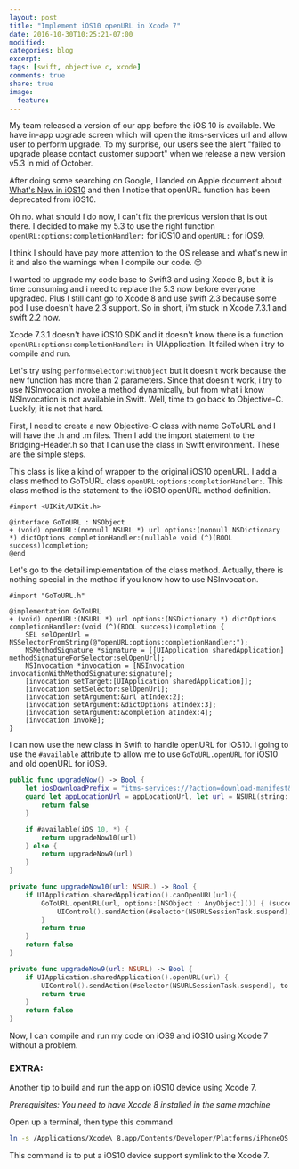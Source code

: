 ```yaml
---
layout: post
title: "Implement iOS10 openURL in Xcode 7"
date: 2016-10-30T10:25:21-07:00
modified:
categories: blog
excerpt:
tags: [swift, objective c, xcode]
comments: true
share: true
image:
  feature:
---
```


My team released a version of our app before the iOS 10 is available. We have in-app upgrade screen which will open the itms-services url and allow user to perform upgrade. To my surprise, our users see the alert "failed to upgrade please contact customer support" when we release a new version v5.3 in mid of October.

After doing some searching on Google, I landed on Apple document about [What's New in iOS10](https://developer.apple.com/library/content/releasenotes/General/WhatsNewIniOS/Articles/iOS10.html) and then I notice that openURL function has been deprecated from iOS10.

Oh no. what should I do now, I can't fix the previous version that is out there. I decided to make my 5.3 to use the right function `openURL:options:completionHandler:` for iOS10 and `openURL:` for iOS9.

I think I should have pay more attention to the OS release and what's new in it and also the warnings when I compile our code. 😌

I wanted to upgrade my code base to Swift3 and using Xcode 8, but it is time consuming and i need to replace the 5.3 now before everyone upgraded. Plus I still cant go to Xcode 8 and use swift 2.3 because some pod I use doesn't have 2.3 support. So in short, i'm stuck in Xcode 7.3.1 and swift 2.2 now.

Xcode 7.3.1 doesn't have iOS10 SDK and it doesn't know there is a function `openURL:options:completionHandler:` in UIApplication. It failed when i try to compile and run.

Let's try using `performSelector:withObject` but it doesn't work because the new function has more than 2 parameters. Since that doesn't work, i try to use NSInvocation invoke a method dynamically, but from what i know NSInvocation is not available in Swift. Well, time to go back to Objective-C. Luckily, it is not that hard.

First, I need to create a new Objective-C class with name GoToURL and I will have the .h and .m files. Then I add the import statement to the Bridging-Header.h so that I can use the class in Swift environment. These are the simple steps.

This class is like a kind of wrapper to the original iOS10 openURL. I add a class method to GoToURL class `openURL:options:completionHandler:`. This class method is the statement to the iOS10 openURL method definition.

```obj-c
#import <UIKit/UIKit.h>

@interface GoToURL : NSObject
+ (void) openURL:(nonnull NSURL *) url options:(nonnull NSDictionary *) dictOptions completionHandler:(nullable void (^)(BOOL success))completion;
@end
```

Let's go to the detail implementation of the class method. Actually, there is nothing special in the method if you know how to use NSInvocation.

```obj-c
#import "GoToURL.h"

@implementation GoToURL
+ (void) openURL:(NSURL *) url options:(NSDictionary *) dictOptions completionHandler:(void (^)(BOOL success))completion {
    SEL selOpenUrl = NSSelectorFromString(@"openURL:options:completionHandler:");
    NSMethodSignature *signature = [[UIApplication sharedApplication] methodSignatureForSelector:selOpenUrl];
    NSInvocation *invocation = [NSInvocation invocationWithMethodSignature:signature];
    [invocation setTarget:[UIApplication sharedApplication]];
    [invocation setSelector:selOpenUrl];
    [invocation setArgument:&url atIndex:2];
    [invocation setArgument:&dictOptions atIndex:3];
    [invocation setArgument:&completion atIndex:4];
    [invocation invoke];
}
```

I can now use the new class in Swift to handle openURL for iOS10. I going to use the `#available` attribute to allow me to use `GoToURL.openURL` for iOS10 and old openURL for iOS9.

```swift
public func upgradeNow() -> Bool {
    let iosDownloadPrefix = "itms-services://?action=download-manifest&url="
    guard let appLocationUrl = appLocationUrl, let url = NSURL(string: iosDownloadPrefix + appLocationUrl.urlEncode()) else {
        return false
    }

    if #available(iOS 10, *) {
        return upgradeNow10(url)
    } else {
        return upgradeNow9(url)
    }
}

private func upgradeNow10(url: NSURL) -> Bool {
    if UIApplication.sharedApplication().canOpenURL(url){
        GoToURL.openURL(url, options:[NSObject : AnyObject]()) { (success) in
            UIControl().sendAction(#selector(NSURLSessionTask.suspend), to: UIApplication.sharedApplication(), forEvent: nil)
        }
        return true
    }
    return false
}

private func upgradeNow9(url: NSURL) -> Bool {
    if UIApplication.sharedApplication().openURL(url) {
        UIControl().sendAction(#selector(NSURLSessionTask.suspend), to: UIApplication.sharedApplication(), forEvent: nil)
        return true
    }
    return false
}
```

Now, I can compile and run my code on iOS9 and iOS10 using Xcode 7 without a problem.

### EXTRA:
Another tip to build and run the app on iOS10 device using Xcode 7.

*Prerequisites: You need to have Xcode 8 installed in the same machine*

Open up a terminal, then type this command
```bash
ln -s /Applications/Xcode\ 8.app/Contents/Developer/Platforms/iPhoneOS.platform/DeviceSupport/10.0\ \(14A345\)/ /Applications/Xcode.app/Contents/Developer/Platforms/iPhoneOS.platform/DeviceSupport
```

This command is to put a iOS10 device support symlink to the Xcode 7.
